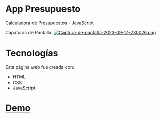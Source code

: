 # App Presupuesto
Calculadora de Presupuestos - JavaScript

Capaturas de Pantalla:
[![Captura-de-pantalla-2023-09-17-230026.png](https://i.postimg.cc/fymxLJ4T/Captura-de-pantalla-2023-09-17-230026.png)](https://postimg.cc/tnR1vRCL)

# Tecnologías
Esta página web fue creada con:
* HTML
* CSS
* JavaScript

# [Demo](https://ivankorner.github.io/)



